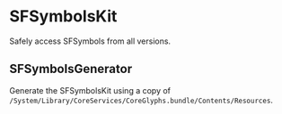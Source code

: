 # SFSymbolsKit

Safely access SFSymbols from all versions.

## SFSymbolsGenerator
Generate the SFSymbolsKit using a copy of `/System/Library/CoreServices/CoreGlyphs.bundle/Contents/Resources`.
